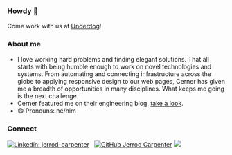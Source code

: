 ### Howdy 👋

Come work with us at [Underdog](https://jobs.lever.co/underdog-sports)!

### About me
- I love working hard problems and finding elegant solutions. That all starts with being humble enough to work on novel technologies and systems. From automating and connecting infrastructure across the globe to applying responsive design to our web pages, Cerner has given me a breadth of opportunities in many disciplines. What keeps me going is the next challenge. 
- Cerner featured me on their engineering blog, [take a look](https://engineering.cerner.com/blog/cerner-and-icontrol/).
- 😄 Pronouns: he/him

### Connect
[![Linkedin: jerrod-carpenter](https://img.shields.io/badge/JerrodCarpenter-blue?style=flat-square&logo=Linkedin&logoColor=white&link=https://www.linkedin.com/in/jerrod-carpenter-27317a5b/)](https://www.linkedin.com/in/jerrod-carpenter-27317a5b/) &nbsp;
[![GitHub Jerrod Carpenter](https://img.shields.io/github/followers/JerrodCarpenter?label=follow&style=social)](https://github.com/JerrodCarpenter)
![](https://visitor-badge.glitch.me/badge?page_id=JerrodCarpenter.JerrodCarpenter)
